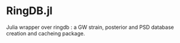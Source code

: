 # RingDB.jl
 Julia wrapper over ringdb : a GW strain, posterior and PSD database creation and cacheing package. 
